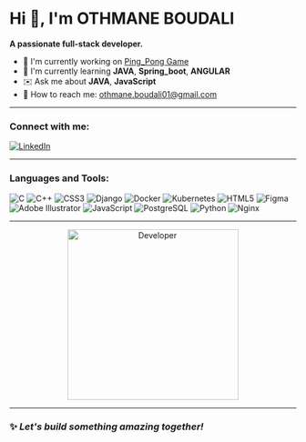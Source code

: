 # Hi 👋, I'm OTHMANE BOUDALI

**A passionate full-stack developer.**

- 🎯 I'm currently working on [Ping_Pong Game](#)
- 🌱 I'm currently learning **JAVA**, **Spring_boot**, **ANGULAR**
- ✉️ Ask me about **JAVA**, **JavaScript**
- 💬 How to reach me: [othmane.boudali01@gmail.com](mailto:othmane.boudali01@gmail.com)

---

### Connect with me:
[![LinkedIn](https://img.icons8.com/color/48/000000/linkedin.png)](https://www.linkedin.com/in/othmane-boudali-80344a21a)

---

### Languages and Tools:
<p align="left">
  <img src="https://img.icons8.com/fluency/48/000000/c-programming.png" alt="C"/>
  <img src="https://img.icons8.com/color/48/000000/c-plus-plus-logo.png" alt="C++"/>
  <img src="https://img.icons8.com/ios-filled/50/000000/css3.png" alt="CSS3"/>
  <img src="https://img.icons8.com/color/48/000000/django.png" alt="Django"/>
  <img src="https://img.icons8.com/color/48/000000/docker.png" alt="Docker"/>
  <img src="https://img.icons8.com/color/48/000000/kubernetes.png" alt="Kubernetes"/>
  <img src="https://img.icons8.com/color/48/000000/html-5--v1.png" alt="HTML5"/>
  <img src="https://img.icons8.com/color/48/000000/figma.png" alt="Figma"/>
  <img src="https://img.icons8.com/color/48/000000/adobe-illustrator.png" alt="Adobe Illustrator"/>
  <img src="https://img.icons8.com/color/48/000000/javascript--v1.png" alt="JavaScript"/>
  <img src="https://img.icons8.com/color/48/000000/postgreesql.png" alt="PostgreSQL"/>
  <img src="https://img.icons8.com/color/48/000000/python--v1.png" alt="Python"/>
  <img src="https://img.icons8.com/color/48/000000/nginx.png" alt="Nginx"/>
</p>

---

<p align="center">
  <img src="[https://cdn-icons-png.flaticon.com/512/1055/1055640.png](https://camo.githubusercontent.com/2366b34bb903c09617990fb5fff4622f3e941349e846ddb7e73df872a9d21233/68747470733a2f2f63646e2e6472696262626c652e636f6d2f75736572732f3733303730332f73637265656e73686f74732f363538313234332f6176656e746f2e676966)" alt="Developer" width="300px"/>
</p>

---

### ✨ *Let's build something amazing together!*


